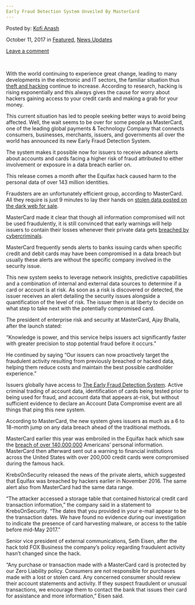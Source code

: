 ```yaml
---
Early Fraud Detection System Unveiled By MasterCard
---
```

<article class="post-listing post-23012 post type-post status-publish format-standard has-post-thumbnail hentry 
 tag-detection tag-early tag-fraud tag-mastercard tag-system tag-unveiled">
    
<div class="post-inner">
    
    
    
<span>Posted by: <a href="https://www.deepdotweb.com/author/kofi/" title="">Kofi Anash </a></span>
    
    
<span>October 11, 2017</span>
<span>in <a href="https://www.deepdotweb.com/category/deepdot-news/" rel="category tag">Featured</a>, <a href="https://www.deepdotweb.com/category/news-updates/" rel="category tag">News Updates</a></span>
    
<span><a href="https://www.deepdotweb.com/2017/10/11/early-fraud-detection-system-unveiled-mastercard/#respond">Leave a comment</a></span>
</p>    
<div class="entry">
    
<p>&nbsp;</p>
<p>With the world continuing to experience great change, leading to many developments in the electronic and IT sectors, the familiar situation thus <a href="https://www.deepdotweb.com/2017/09/20/hacker-transfers-500000-american-bank-company-dubai/">theft and hacking</a> continue to increase. According to research, hacking is rising exponentially and this always gives the cause for worry about hackers gaining access to your credit cards and making a grab for your money.</p>
<p>This current situation has led to people seeking better ways to avoid being affected. Well, the wait seems to be over for some people as MasterCard, one of the leading global payments &amp; Technology Company that connects consumers, businesses, merchants, issuers, and governments all over the world has announced its new Early Fraud Detection System.</p>
<p>The system makes it possible now for issuers to receive advance alerts about accounts and cards facing a higher risk of fraud attributed to either involvement or exposure in a data breach earlier on.</p>
<p>This release comes a month after the Equifax hack caused harm to the personal data of over 143 million identities.</p>
<p>Fraudsters are an unfortunately efficient group, according to MasterCard. All they require is just 9 minutes to lay their hands on <a href="https://www.deepdotweb.com/2017/09/11/forty-year-old-gelsenkirchener-faces-charges-buying-stolen-data-darknet/">stolen data posted on the dark web for sale</a>.</p>
<p>MasterCard made it clear that though all information compromised will not be used fraudulently, it is still convinced that early warnings will help issuers to contain their losses whenever their private data gets <a href="https://www.deepdotweb.com/2017/05/10/british-student-jailed-creating-ddos-tool-selling-cybercriminals/">breached by cybercriminals</a>.</p>
<p>MasterCard frequently sends alerts to banks issuing cards when specific credit and debit cards may have been compromised in a data breach but usually these alerts are without the specific company involved in the security issue.</p>
<p>This new system seeks to leverage network insights, predictive capabilities and a combination of internal and external data sources to determine if a card or account is at risk. As soon as a risk is discovered or detected, the issuer receives an alert detailing the security issues alongside a quantification of the level of risk. The issuer then is at liberty to decide on what step to take next with the potentially compromised card.</p>
<p>The president of enterprise risk and security at MasterCard, Ajay Bhalla, after the launch stated:</p>
<p>“Knowledge is power, and this service helps issuers act significantly faster with greater precision to stop potential fraud before it occurs.”</p>
<p>He continued by saying “Our issuers can now proactively target the fraudulent activity resulting from previously breached or hacked data, helping them reduce costs and maintain the best possible cardholder experience.”</p>
<p>Issuers globally have access to <a href="https://www.pymnts.com/mastercard/2017/mastercard-launches-early-detection-fraud-fighting-system/">The Early Fraud Detection System</a>. Active criminal trading of account data, identification of cards being tested prior to being used for fraud, and account data that appears at-risk, but without sufficient evidence to declare an Account Data Compromise event are all things that ping this new system.</p>
<p>According to MasterCard, the new system gives issuers as much as a 6 to 18-month jump on any data breach ahead of the traditional methods.</p>
<p>MasterCard earlier this year was embroiled in the Equifax hack which saw the <a href="https://www.deepdotweb.com/2017/09/12/online-credentials-seriously-breached-says-swiss-agency/">breach of over 140,000,000</a> Americans&#8217; personal information. MasterCard then afterward sent out a warning to financial institutions across the United States with over 200,000 credit cards were compromised during the famous hack.</p>
<p>KrebsOnSecurity released the news of the private alerts, which suggested that Equifax was breached by hackers earlier in November 2016. The same alert also from MasterCard had the same data range.</p>
<p>“The attacker accessed a storage table that contained historical credit card transaction information,” the company said in a statement to KrebsOnSecurity. “The dates that you provided in your e-mail appear to be the transaction dates. We have found no evidence during our investigation to indicate the presence of card harvesting malware, or access to the table before mid-May 2017.”</p>
<p>Senior vice president of external communications, Seth Eisen, after the hack told FOX Business the company’s policy regarding fraudulent activity hasn’t changed since the hack.</p>
<p>“Any purchase or transaction made with a MasterCard card is protected by our Zero Liability policy. Consumers are not responsible for purchases made with a lost or stolen card. Any concerned consumer should review their account statements and activity. If they suspect fraudulent or unusual transactions, we encourage them to contact the bank that issues their card for assistance and more information,” Eisen said.</p>
    
    
</div><!-- .entry /-->
<span style="display:none"><a href="https://www.deepdotweb.com/tag/detection/" rel="tag">detection</a> <a href="https://www.deepdotweb.com/tag/early/" rel="tag">early</a> <a href="https://www.deepdotweb.com/tag/fraud/" rel="tag">fraud</a> <a href="https://www.deepdotweb.com/tag/mastercard/" rel="tag">mastercard</a> <a href="https://www.deepdotweb.com/tag/system/" rel="tag">system</a> <a href="https://www.deepdotweb.com/tag/unveiled/" rel="tag">unveiled</a></span>				<span style="display:none" class="updated">2017-10-11<a href="https://www.deepdotweb.com/author/kofi/" title="Posts by Kofi Anash" rel="author">Kofi Anash</a></strong></div>
    
    
</div><!-- .post-inner -->
</article><!-- .post-listing -->

